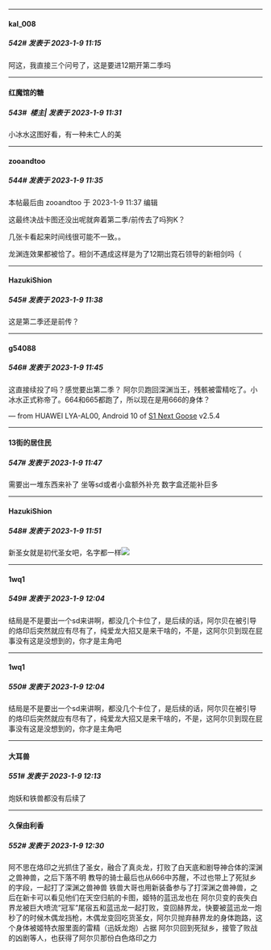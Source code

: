 

*****

####  kal_008  
##### 542#       发表于 2023-1-9 11:15

阿这，我直接三个问号了，这是要进12期开第二季吗



*****

####  红魔馆的糖  
##### 543#         楼主| 发表于 2023-1-9 11:31

小冰水这图好看，有一种未亡人的美



*****

####  zooandtoo  
##### 544#       发表于 2023-1-9 11:35

 本帖最后由 zooandtoo 于 2023-1-9 11:37 编辑 

这最终决战卡图还没出呢就奔着第二季/前传去了吗狗K？

几张卡看起来时间线很可能不一致。。

龙渊连效果都被恰了。相剑不遇成这样是为了12期出霓石领导的新相剑吗（

*****

####  HazukiShion  
##### 545#       发表于 2023-1-9 11:38

这是第二季还是前传？



*****

####  g54088  
##### 546#       发表于 2023-1-9 11:45

这直接续投了吗？感觉要出第二季？
阿尔贝跑回深渊当王，残骸被雷精吃了。小冰水正式称帝了。664和665都跑了，所以现在是用666的身体？

— from HUAWEI LYA-AL00, Android 10 of [S1 Next Goose](https://pan.baidu.com/s/1mi43uRm) v2.5.4

*****

####  13街的居住民  
##### 547#       发表于 2023-1-9 11:47

需要出一堆东西来补了 坐等sd或者小盒额外补充 数字盒还能补巨多

*****

####  HazukiShion  
##### 548#       发表于 2023-1-9 11:51

新圣女就是初代圣女吧，名字都一样<img src="https://static.saraba1st.com/image/smiley/face2017/009.gif" referrerpolicy="no-referrer">



*****

####  1wq1  
##### 549#       发表于 2023-1-9 12:04

结局是不是要出一个sd来讲啊，都没几个卡位了，是后续的话，阿尔贝在被引导的烙印后突然就应有尽有了，纯爱龙大招又是来干啥的，不是，这阿尔贝到现在屁事没有这是没想到的，你才是主角吧

*****

####  1wq1  
##### 550#       发表于 2023-1-9 12:04

结局是不是要出一个sd来讲啊，都没几个卡位了，是后续的话，阿尔贝在被引导的烙印后突然就应有尽有了，纯爱龙大招又是来干啥的，不是，这阿尔贝到现在屁事没有这是没想到的，你才是主角吧



*****

####  大耳兽  
##### 551#       发表于 2023-1-9 12:13

炮妖和铁兽都没有后续了



*****

####  久保由利香  
##### 552#       发表于 2023-1-9 12:30

阿不思在烙印之光抓住了圣女，融合了真炎龙，打败了白天底和剧导神合体的深渊之兽神兽，之后下落不明
教导的骑士最后也从666中苏醒，不过也带上了死狱乡的字段，一起打了深渊之兽神兽
铁兽大哥也用新装备参与了打深渊之兽神兽，之后在新卡可以看见他们在天空归航的卡图，姬特的蓝迅龙也在
阿尔贝变的丧失白界龙被巨大喷流“冠军”尾宿五和蓝迅龙一起打败，变回赫界龙，快要被蓝迅龙一炮秒了的时候木偶龙挡枪，木偶龙变回吃货圣女，阿尔贝抛弃赫界龙的身体跑路，这个身体被姬特衣服里面的雷精（迅妖龙炮）占据
阿尔贝回到死狱乡，接管了败战的凶剧等人，也获得了阿尔贝那份白色烙印之力

